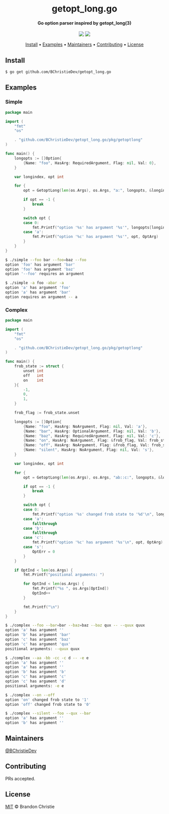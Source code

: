 <div align="center">
    <h1>getopt_long.go</h1>
    <h4>Go option parser inspired by getopt_long(3)</h4>
    <p>
        <a href="https://github.com/BChristieDev/getopt_long.go/actions/workflows/ci.yml"><img src="https://github.com/BChristieDev/getopt_long.go/actions/workflows/ci.yml/badge.svg"></a>
        <a href="https://pkg.go.dev/github.com/BChristieDev/getopt_long.go"><img src="https://pkg.go.dev/badge/github.com/BChristieDev/getopt_long.go.svg"></a>
    </p>
    <p>
        <a href="#install">Install</a> •
        <a href="#examples">Examples</a> •
        <a href="#maintainers">Maintainers</a> •
        <a href="#contributing">Contributing</a> •
        <a href="#license">License</a>
    </p>
</div>

## Install

```sh
$ go get github.com/BChristieDev/getopt_long.go
```

## Examples

### Simple

```go
package main

import (
	"fmt"
	"os"

	. "github.com/BChristieDev/getopt_long.go/pkg/getoptlong"
)

func main() {
	longopts := []Option{
		{Name: "foo", HasArg: RequiredArgument, Flag: nil, Val: 0},
	}

	var longindex, opt int

	for {
		opt = GetoptLong(len(os.Args), os.Args, "a:", longopts, &longindex)

		if opt == -1 {
			break
		}

		switch opt {
		case 0:
			fmt.Printf("option '%s' has argument '%s'", longopts[longindex].Name, OptArg)
		case 'a':
			fmt.Printf("option '%c' has argument '%s'", opt, OptArg)
		}
	}
}
```

```sh
$ ./simple --foo bar --foo=baz --foo
option 'foo' has argument 'bar'
option 'foo' has argument 'baz'
option '--foo' requires an argument

$ ./simple -a foo -abar -a
option 'a' has argument 'foo'
option 'a' has argument 'bar'
option requires an argument -- a
```

### Complex

```go
package main

import (
	"fmt"
	"os"

	. "github.com/BChristieDev/getopt_long.go/pkg/getoptlong"
)

func main() {
	frob_state := struct {
		unset int
		off   int
		on    int
	}{
		-1,
		0,
		1,
	}

	frob_flag := frob_state.unset

	longopts := []Option{
		{Name: "foo", HasArg: NoArgument, Flag: nil, Val: 'a'},
		{Name: "bar", HasArg: OptionalArgument, Flag: nil, Val: 'b'},
		{Name: "baz", HasArg: RequiredArgument, Flag: nil, Val: 'c'},
		{Name: "on", HasArg: NoArgument, Flag: &frob_flag, Val: frob_state.on},
		{Name: "off", HasArg: NoArgument, Flag: &frob_flag, Val: frob_state.off},
		{Name: "silent", HasArg: NoArgument, Flag: nil, Val: 's'},
	}

	var longindex, opt int

	for {
		opt = GetoptLong(len(os.Args), os.Args, "ab::c:", longopts, &longindex)

		if opt == -1 {
			break
		}

		switch opt {
		case 0:
			fmt.Printf("option '%s' changed frob state to '%d'\n", longopts[longindex].Name, frob_flag)
		case 'a':
			fallthrough
		case 'b':
			fallthrough
		case 'c':
			fmt.Printf("option '%c' has argument '%s'\n", opt, OptArg)
		case 's':
			OptErr = 0
		}
	}

	if OptInd < len(os.Args) {
		fmt.Printf("positional arguments: ")

		for OptInd < len(os.Args) {
			fmt.Printf("%s ", os.Args[OptInd])
			OptInd++
		}

		fmt.Printf("\n")
	}
}
```

```sh
$ ./complex --foo --bar=bar --baz=baz --baz qux -- --quux quux
option 'a' has argument ''
option 'b' has argument 'bar'
option 'c' has argument 'baz'
option 'c' has argument 'qux'
positional arguments: --quux quux

$ ./complex --aa -bb -cc -c d -- -e e
option 'a' has argument ''
option 'a' has argument ''
option 'b' has argument 'b'
option 'c' has argument 'c'
option 'c' has argument 'd'
positional arguments: -e e

$ ./complex --on --off
option 'on' changed frob state to '1'
option 'off' changed frob state to '0'

$ ./complex --silent --foo --qux --bar
option 'a' has argument ''
option 'b' has argument ''
```

## Maintainers

[@BChristieDev](https://github.com/BChristieDev)

## Contributing

PRs accepted.

## License

[MIT](LICENSE) © Brandon Christie
